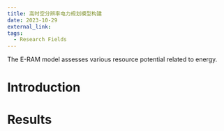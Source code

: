 ```yaml
---
title: 高时空分辨率电力规划模型构建
date: 2023-10-29
external_link:
tags:
  - Research Fields
---
```


The E-RAM model assesses various resource potential related to energy.

<!--more-->

# Introduction


# Results